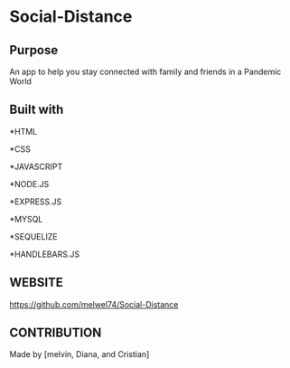 # Social-Distance
## Purpose
An app to help you stay connected  with family and friends in a Pandemic World
## Built with
*HTML

*CSS

*JAVASCRIPT

*NODE.JS

*EXPRESS.JS

*MYSQL

*SEQUELIZE

*HANDLEBARS.JS

## WEBSITE 
https://github.com/melwel74/Social-Distance


## CONTRIBUTION
Made by [melvin, Diana, and Cristian]
